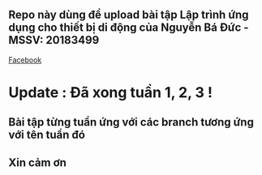 ## Repo này dùng để upload bài tập Lập trình ứng dụng cho thiết bị di động của Nguyễn Bá Đức - MSSV: 20183499

[Facebook](https://www.facebook.com/Luka.Meoww/)

# Update : Đã xong tuần 1, 2, 3 !

## Bài tập từng tuần ứng với các branch tương ứng với tên tuần đó

## Xin cảm ơn
